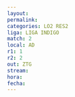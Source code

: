 ```yaml
---
layout: 
permalink: 
categories: LO2 RES2
liga: LIGA INDIGO
match: 2
local: AD
r1: 1
r2: 2
out: ZTG
stream: 
hora: 
fecha:
---
```

